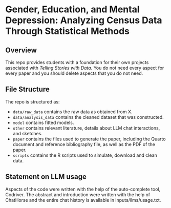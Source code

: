 # Gender, Education, and Mental Depression: Analyzing Census Data Through Statistical Methods

## Overview

This repo provides students with a foundation for their own projects associated with *Telling Stories with Data*. You do not need every aspect for every paper and you should delete aspects that you do not need.


## File Structure

The repo is structured as:

-   `data/raw_data` contains the raw data as obtained from X.
-   `data/analysis_data` contains the cleaned dataset that was constructed.
-   `model` contains fitted models. 
-   `other` contains relevant literature, details about LLM chat interactions, and sketches.
-   `paper` contains the files used to generate the paper, including the Quarto document and reference bibliography file, as well as the PDF of the paper. 
-   `scripts` contains the R scripts used to simulate, download and clean data.


## Statement on LLM usage

Aspects of the code were written with the help of the auto-complete tool, Codriver. The abstract and introduction were written with the help of ChatHorse and the entire chat history is available in inputs/llms/usage.txt.
